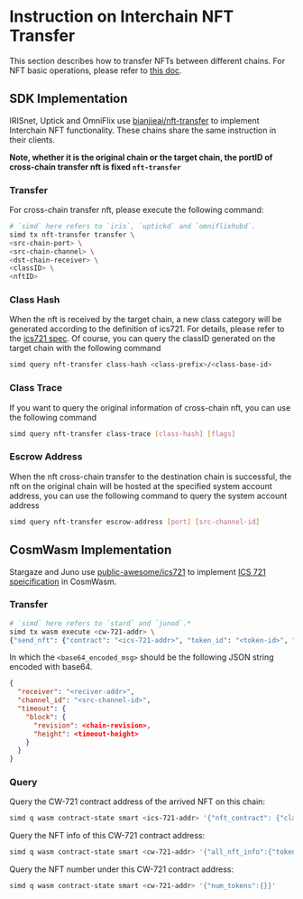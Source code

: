 # Instruction on Interchain NFT Transfer

This section describes how to transfer NFTs between different chains. For NFT basic operations, please refer to [this doc](./instruction-erc721.md).

## SDK Implementation

IRISnet, Uptick and OmniFlix use [bianjieai/nft-transfer](https://github.com/bianjieai/nft-transfer/tree/v1.1.1-beta) to implement Interchain NFT functionality. These chains share the same instruction in their clients. 

**Note, whether it is the original chain or the target chain, the portID of cross-chain transfer nft is fixed `nft-transfer`**

### Transfer

For cross-chain transfer nft, please execute the following command:

```bash
# `simd` here refers to `iris`, `uptickd` and `omniflixhubd`.
simd tx nft-transfer transfer \
<src-chain-port> \
<src-chain-channel> \
<dst-chain-receiver> \
<classID> \
<nftID>  
```

### Class Hash

When the nft is received by the target chain, a new class category will be generated according to the definition of ics721. For details, please refer to the [ics721 spec](https://github.com/cosmos/ibc/blob/main/spec/app/ics-721-nft-transfer/README.md). Of course, you can query the classID generated on the target chain with the following command

```bash
simd query nft-transfer class-hash <class-prefix>/<class-base-id>
```

### Class Trace

If you want to query the original information of cross-chain nft, you can use the following command

```bash
simd query nft-transfer class-trace [class-hash] [flags]
```

### Escrow Address

When the nft cross-chain transfer to the destination chain is successful, the nft on the original chain will be hosted at the specified system account address, you can use the following command to query the system account address

```bash
simd query nft-transfer escrow-address [port] [src-channel-id]
```

## CosmWasm Implementation

Stargaze and Juno use [public-awesome/ics721](https://github.com/public-awesome/ics721) to implement [ICS 721 speicification](https://github.com/cosmos/ibc/tree/main/spec/app/ics-721-nft-transfer) in CosmWasm.

### Transfer

```bash
# `simd` here refers to `stard` and `junod`.*
simd tx wasm execute <cw-721-addr> \
{"send_nft": {"contract": "<ics-721-addr>", "token_id": "<token-id>", "msg": \ "<basa64_encoded_msg>"}}
```

In which the `<base64_encoded_msg>` should be the following JSON string encoded with base64.

```json
{
  "receiver": "<reciver-addr>",
  "channel_id": "<src-channel-id>",
  "timeout": {
    "block": {
      "revision": <chain-revision>,
      "height": <timeout-height>
    }
  }
}
```

### Query

Query the CW-721 contract address of the arrived NFT on this chain:

```bash
simd q wasm contract-state smart <ics-721-addr> '{"nft_contract": {"class_id" : "<class-prefix/class-base-id>"}}'
```

Query the NFT info of this CW-721 contract address:

```bash
simd q wasm contract-state smart <cw-721-addr> '{"all_nft_info":{"token_id": "<token-id>"}}'
```

Query the NFT number under this CW-721 contract address:

```bash
simd q wasm contract-state smart <cw-721-addr> '{"num_tokens":{}}'
```
